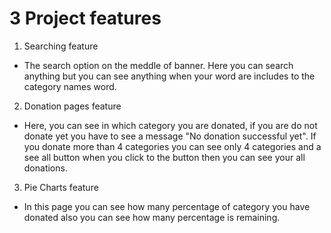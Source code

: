 # 3 Project features
1. Searching feature
 *  The search option on the meddle of banner. Here you can search anything but you can see anything when your word are includes to the category names word.
2. Donation pages feature 
 * Here, you can see in which category you are donated, if you are do not donate yet you have to see a message "No donation successful yet". If you donate more than 4 categories you can see only 4 categories and a see all button when you click to the button then you can see your all donations.
3. Pie Charts feature
 * In this page you can see how many percentage of category you have donated also you can see how many percentage is remaining.